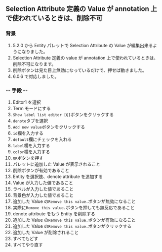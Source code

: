 ## Selection Attribute 定義の Value が annotation 上で使われているときは、削除不可

### 背景

1.  5.2.0 から Entity パレットで Selection Attribute の Value が編集出来るようになりました。
2.  Selection Attribute 定義の value が annotation 上で使われているときは、削除不可になります。
3.  削除ボタンは見た目上無効になっているだけで、押せば動きました。
4.  6.0.6 で対応しました。

### -- 手段 --

1.  Editor1 を選択
2.  Term モードにする
3.  `Show label list editor [Q]`ボタンをクリックする
4.  `denote`タブを選択
5.  `Add new value`ボタンをクリックする
6.  `id`欄を入力する
7.  `default`欄にチェックを入れる
8.  `label`欄を入力する
9.  `color`欄を入力する
10. `OK`ボタンを押す
11. パレットに追加した Value が表示されること
12. 削除ボタンが有効であること
13. Entity を選択肢、denote attribute を追加する
14. Value が入力した値であること
15. ラベルが入力した値であること
16. 背景色が入力した値であること
17. 追加した Value の`Remove this value.`ボタンが無効になること
18. 実際に`Remove this value.`ボタンを押しても無反応であること
19. denote attribute をもつ Entity を削除する
20. 追加した Value の`Remove this value.`ボタンが有効になること
21. 追加した Value の`Remove this value.`ボタンがクリックする
22. 追加した Value が削除されること
23. すべてもどす
24. すべてやり直す
